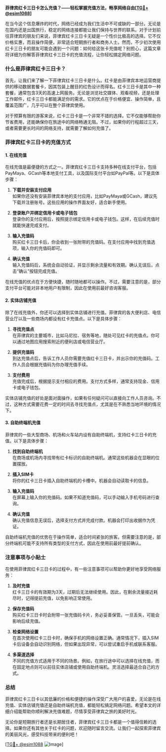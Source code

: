 **菲律宾红卡三日卡怎么充值？——轻松掌握充值方法，畅享网络自由[[TG💪+ @esim1088](https://t.me/s/esim1088)]**

在当今这个信息爆炸的时代，网络已经成为我们生活中不可或缺的一部分。无论是在国内还是出国旅行，稳定的网络连接都能让我们保持与世界的联系。对于计划前往菲律宾的朋友们来说，菲律宾红卡三日卡无疑是一个性价比极高的选择。它不仅价格实惠，而且操作简便，非常适合短期旅行者和商务人士。然而，不少初次使用红卡三日卡的朋友可能会遇到一个问题：如何给这张卡充值呢？别担心，这篇文章将详细为你解答菲律宾红卡三日卡的充值流程，让你轻松搞定网络问题。

### **什么是菲律宾红卡三日卡？**

首先，让我们来了解一下菲律宾红卡三日卡是什么。红卡是由菲律宾本地运营商提供的移动数据套餐卡，因其包装上醒目的红色设计而得名。红卡三日卡是其中一种套餐，通常包含3天的高速上网服务。无论是浏览社交媒体、观看视频，还是处理工作邮件，红卡三日卡都能满足你的需求。它的优点在于价格便宜、操作简单，且覆盖范围广，几乎可以在整个菲律宾使用。

对于预算有限的游客来说，红卡三日卡是一个非常不错的选择。它不仅能够帮助你节省费用，还能确保你在旅途中的网络畅通无阻。不过，如果你的行程超过三天，或者需要更长时间的网络支持，就需要了解如何充值了。

### **菲律宾红卡三日卡的充值方式**

#### **1. 在线充值**
在线充值是最便捷的方式之一。菲律宾红卡三日卡支持多种在线支付平台，包括PayMaya、GCash等本地支付工具，以及国际支付平台如PayPal等。以下是具体步骤：

1. **下载并安装支付应用**  
   如果你还没有安装菲律宾本地的支付应用，比如PayMaya或GCash，建议先下载并注册账号。这些应用的操作界面友好，适合新手使用。

2. **登录账户并绑定信用卡或电子钱包**  
   登录你的支付应用后，按照提示绑定信用卡或电子钱包。这样，在后续充值时就能快速完成支付。

3. **输入充值码**  
   购买红卡三日卡后，你会收到一张附带的充值码。在支付应用中找到充值选项，输入你的充值码即可。

4. **确认充值**  
   输入充值码后，系统会自动验证，并显示剩余流量和有效期。确认无误后，点击“确认”按钮完成充值。

在线充值的优点在于方便快捷，随时随地都可以操作。不过，需要注意的是，部分支付平台可能对非本地用户有限制，因此在使用前最好咨询客服。

#### **2. 实体店铺充值**
除了在线充值外，你还可以选择到实体店铺进行充值。菲律宾的各大便利店、电信营业厅以及一些商场内都设有红卡充值点。以下是具体步骤：

1. **寻找充值点**  
   在菲律宾的主要城市，比如马尼拉、宿务等地，随处可见红卡的充值点。你可以通过地图应用搜索附近的便利店或电信营业厅。

2. **提供充值码**  
   到达充值点后，告诉工作人员你需要充值红卡三日卡，并出示你的充值码。工作人员会根据充值码为你办理充值手续。

3. **支付费用**  
   充值完成后，根据提示支付相应的费用。支付方式多样，通常支持现金、信用卡或电子钱包。

实体店铺充值的好处是面对面操作，如果有任何疑问可以直接向工作人员咨询。不过，这种方式需要花费一定的时间去寻找充值点，尤其是在不熟悉当地环境的情况下。

#### **3. 自助终端机充值**
菲律宾的一些大型商场、机场和火车站内设有自助终端机，支持红卡三日卡的充值。以下是具体步骤：

1. **找到自助终端机**  
   在商场或机场内寻找带有红卡标识的自助终端机。通常这些机器会在显眼的位置摆放。

2. **插入SIM卡**  
   将你的红卡三日卡插入自助终端机的卡槽中。机器会自动读取卡的信息。

3. **输入充值码**  
   在屏幕上输入你的充值码。如果不知道充值码，可以手动输入手机号码进行查询。

4. **确认充值**  
   确认充值信息无误后，选择支付方式并完成付款。机器会打印出收据作为凭证。

自助终端机充值的优势在于操作简单，适合时间紧张的旅客。但需要注意的是，部分终端机可能不支持所有类型的支付方式，因此在使用前最好提前确认。

### **注意事项与小贴士**

在使用菲律宾红卡三日卡的过程中，有一些注意事项可以帮助你更好地享受网络服务：

1. **及时充值**  
   红卡三日卡的有效期为3天，过期后无法继续使用。因此，在剩余流量接近耗尽时，记得提前充值，以免影响正常使用。

2. **保存充值码**  
   购买红卡三日卡时会附带一张充值码卡片，务必妥善保管。一旦丢失，可能会影响后续充值。

3. **检查网络设置**  
   在首次使用红卡三日卡时，确保手机的网络设置正确。通常情况下，插入SIM卡后设备会自动识别网络，但如果出现异常，可以尝试重启手机或联系客服。

4. **多渠道选择**  
   不同的充值方式适用于不同的场景。例如，在旅行途中可以选择在线充值，而在固定地点则可以前往实体店铺或使用自助终端机。灵活选择最适合自己的方式。

### **总结**

菲律宾红卡三日卡以其低廉的价格和便捷的操作深受广大用户的喜爱。无论是在线充值、实体店铺充值还是自助终端机充值，都能轻松搞定网络问题。希望本文的详细介绍能帮助你顺利解决充值难题，尽情享受菲律宾之旅的美好时光。

无论你是短期旅行者还是长期居住者，菲律宾红卡三日卡都是一个值得信赖的选择。如果你还有其他关于红卡的问题，欢迎随时留言交流。让我们一起探索菲律宾的美丽风光，感受科技带来的便利吧！

[[TG💪+ @esim1088](https://t.me/s/esim1088) ![Image](https://i.postimg.cc/4NQfJmqS/Snipaste-2025-05-13-00-14-12.png)]
